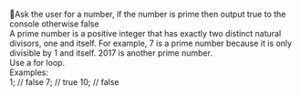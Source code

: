 :thought_balloon:Ask the user for a number, if the number is prime then output true to the console otherwise false
<br>
A prime number is a positive integer that has exactly two distinct natural divisors, one and itself. For example, 7 is a prime number because it is only divisible by 1 and itself. 2017 is another prime number.
<br>
Use a for loop.
<br>
Examples:
<br>
1; // false
7; // true
10; // false